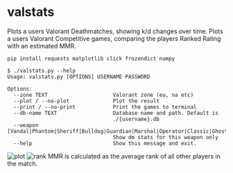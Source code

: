 # valstats

Plots a users Valorant Deathmatches, showing k/d changes over time.
Plots a users Valorant Competitive games, comparing the players Ranked Rating with an estimated MMR.

```pip install requests matplotlib click frozendict numpy```

```
$ ./valstats.py --help
Usage: valstats.py [OPTIONS] USERNAME PASSWORD

Options:
  --zone TEXT                     Valorant zone (eu, na etc)
  --plot / --no-plot              Plot the result
  --print / --no-print            Print the games to terminal
  --db-name TEXT                  Database name and path. Default is
                                  ./{username}.db
  --weapon [Vandal|Phantom|Sheriff|Bulldog|Guardian|Marshal|Operator|Classic|Ghost]
                                  Show dm stats for this weapon only
  --help                          Show this message and exit.
```
![plot](https://user-images.githubusercontent.com/36073835/133110518-55bcd05b-28e4-4118-a248-c5fcd2e78c96.png)
![rank](https://user-images.githubusercontent.com/36073835/133110547-b9913a40-f3f4-4f55-9fc5-1247fd8dec9c.png)
MMR is calculated as the average rank of all other players in the match.
